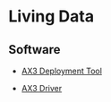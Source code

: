 # Living Data

## Software

* [AX3 Deployment Tool](https://github.com/digitalinteraction/openmovement/wiki/AX3-GUI)

* [AX3 Driver](https://raw.githubusercontent.com/digitalinteraction/openmovement/master/Downloads/AX3/AX3-Driver-Win-5.zip)
